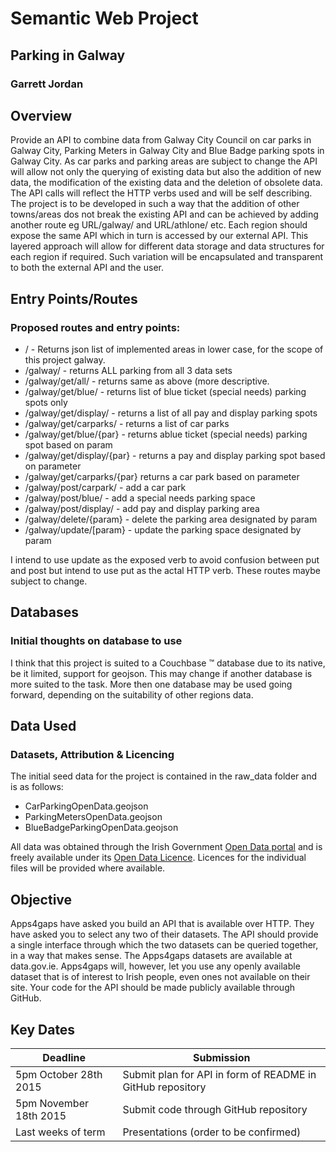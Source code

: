 # Semantic Web Project

## Parking in Galway
### Garrett Jordan

## Overview 

Provide an API to combine data from Galway City Council on car parks in Galway City, Parking Meters in Galway City and Blue Badge parking spots in Galway City. As car parks and parking areas are subject to change the API will allow not only the querying of existing data but also the addition of new data, the modification of the existing data and the deletion of obsolete data. The API calls will reflect the HTTP verbs used and will be self describing. The project is to be developed in such a way that the addition of other towns/areas dos not break the existing API and can be achieved by adding another route eg URL/galway/ and URL/athlone/ etc.
Each region should expose the same API which in turn is accessed by our external API. This layered approach will allow for different data storage and data structures for each region if required. Such variation will be encapsulated and transparent to both the external API and the user.

## Entry Points/Routes
### Proposed routes and entry points:

 * / - Returns json list of implemented areas in lower case, for the scope of this project galway.
 * /galway/ - returns ALL parking from all 3 data sets
 * /galway/get/all/ - returns same as above (more descriptive.
 * /galway/get/blue/ - returns list of blue ticket (special needs) parking spots only
 * /galway/get/display/ - returns a list of all pay and display parking spots
 * /galway/get/carparks/ - returns a list of car parks
 * /galway/get/blue/{par} - returns ablue ticket (special needs) parking spot based on param
 * /galway/get/display/{par} - returns a pay and display parking spot based on parameter
 * /galway/get/carparks/{par} returns a car park based on parameter 
 * /galway/post/carpark/ - add a car park
 * /galway/post/blue/ - add a special needs parking space
 * /galway/post/display/ - add pay and display parking area
 * /galway/delete/{param} - delete the parking area designated by param
 * /galway/update/[param} - update the parking space designated by param
 
I intend to use update as the exposed verb to avoid confusion between put and post but intend to use put as the actal HTTP verb. These routes maybe subject to change.

## Databases
### Initial thoughts on database to use

I think that this project is suited to a Couchbase &trade; database due to its native, be it limited, support for geojson. This may change if another database is more suited to the task. More then one database may be used going forward, depending on the suitability of other regions data.

 

## Data Used
### Datasets, Attribution & Licencing

The initial seed data for the project is contained in the raw_data folder and is as follows:

* CarParkingOpenData.geojson
* ParkingMetersOpenData.geojson
* BlueBadgeParkingOpenData.geojson
 
All data was obtained through the Irish Government [Open Data portal](http://data.gov.ie) and is freely available under its [Open Data Licence](https://data.gov.ie/licence). Licences for the individual files will be provided where available.


## Objective

Apps4gaps have asked you build an API that is available over HTTP. They have asked you to select any two of their datasets. The API should provide a single interface through which the two datasets can be queried together, in a way that makes sense. The Apps4gaps datasets are available at data.gov.ie. Apps4gaps will, however, let you use any openly available dataset that is of interest to Irish people, even ones not available on their site. Your code for the API should be made publicly available through GitHub.

## Key Dates

Deadline | Submission
---------|------------
5pm October 28th 2015 | Submit plan for API in form of README in GitHub repository
5pm November 18th 2015 | Submit code through GitHub repository
Last weeks of term | Presentations (order to be confirmed)



